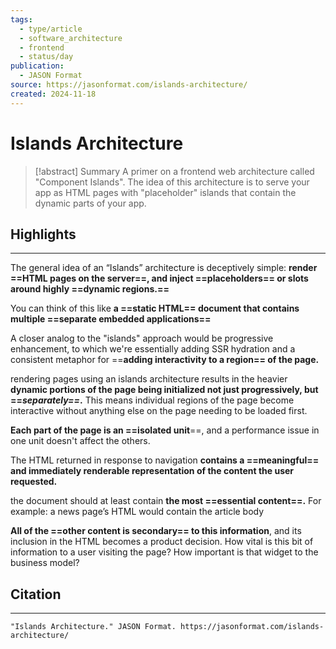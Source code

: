 ```yaml
---
tags:
  - type/article
  - software_architecture
  - frontend
  - status/day
publication:
  - JASON Format
source: https://jasonformat.com/islands-architecture/
created: 2024-11-18
---
```

# Islands Architecture

> [!abstract] Summary
> A primer on a frontend web architecture called "Component Islands". The idea of this architecture is to serve your app as HTML pages with "placeholder" islands that contain the dynamic parts of your app.
## Highlights
---
The general idea of an “Islands” architecture is deceptively simple: **render ==HTML pages on the server==, and inject ==placeholders== or slots around highly ==dynamic regions.==**

You can think of this like **a ==static HTML== document that contains multiple ==separate embedded applications==**

A closer analog to the "islands" approach would be progressive enhancement, to which we're essentially adding SSR hydration and a consistent metaphor for ==**adding interactivity to a region== of the page.**

rendering pages using an islands architecture results in the heavier **dynamic portions of the page being initialized not just progressively, but ==_separately==_.** This means individual regions of the page become interactive without anything else on the page needing to be loaded first.

**Each part of the page is an ==isolated unit**==, and a performance issue in one unit doesn't affect the others.

The HTML returned in response to navigation **contains a ==meaningful== and immediately renderable representation of the content the user requested.**

the document should at least contain **the most ==essential content==.** For example: a news page’s HTML would contain the article body

**All of the ==other content is secondary== to this information**, and its inclusion in the HTML becomes a product decision. How vital is this bit of information to a user visiting the page? How important is that widget to the business model?
## Citation
---
```
"Islands Architecture." JASON Format. https://jasonformat.com/islands-architecture/
```